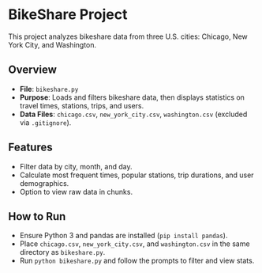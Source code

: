 # BikeShare Project

This project analyzes bikeshare data from three U.S. cities: Chicago, New York City, and Washington.

## Overview
- **File**: `bikeshare.py`
- **Purpose**: Loads and filters bikeshare data, then displays statistics on travel times, stations, trips, and users.
- **Data Files**: `chicago.csv`, `new_york_city.csv`, `washington.csv` (excluded via `.gitignore`).

## Features
- Filter data by city, month, and day.
- Calculate most frequent times, popular stations, trip durations, and user demographics.
- Option to view raw data in chunks.

## How to Run
- Ensure Python 3 and pandas are installed (`pip install pandas`).
- Place `chicago.csv`, `new_york_city.csv`, and `washington.csv` in the same directory as `bikeshare.py`.
- Run `python bikeshare.py` and follow the prompts to filter and view stats.
